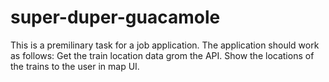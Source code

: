 # super-duper-guacamole
This is a premilinary task for a job application. The application should work as follows: Get the train location data grom the API. Show the locations of the trains to the user in map UI.
